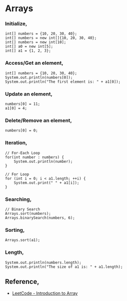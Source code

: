 # Arrays

### Initialize,

```
int[] numbers = {10, 20, 30, 40};
int[] numbers = new int[]{10, 20, 30, 40};
int[] numbers = new int[10];
int[] a0 = new int[5];
int[] a1 = {1, 2, 3};
```

### Access/Get an element,

```
int[] numbers = {10, 20, 30, 40};
System.out.println(numbers[0]);
System.out.println("The first element is: " + a1[0]);
```

### Update an element,

```
numbers[0] = 11;
a1[0] = 4;
```

### Delete/Remove an element,

```
numbers[0] = 0;
```

### Iteration,

```
// For-Each Loop
for(int number : numbers) {
    System.out.println(number);
}

// For Loop
for (int i = 0; i < a1.length; ++i) {
    System.out.print(" " + a1[i]);
}
```

### Searching,

```
// Binary Search
Arrays.sort(numbers);
Arrays.binarySearch(numbers, 6);
```

### Sorting,

```
Arrays.sort(a1);
```

### Length,

```
System.out.println(numbers.length);
System.out.println("The size of a1 is: " + a1.length);
```

## Reference,

- [LeetCode - Introduction to Array](https://leetcode.com/explore/learn/card/array-and-string/201/introduction-to-array/1143/)

